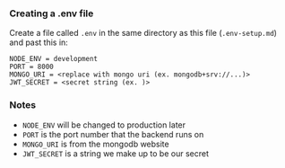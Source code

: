 ### Creating a .env file

Create a file called `.env` in the same directory as this file (`.env-setup.md`) and past this in:

```
NODE_ENV = development
PORT = 8000
MONGO_URI = <replace with mongo uri (ex. mongodb+srv://...)>
JWT_SECRET = <secret string (ex. )>
```

### Notes

- `NODE_ENV` will be changed to production later
- `PORT` is the port number that the backend runs on
- `MONGO_URI` is from the mongodb website
- `JWT_SECRET` is a string we make up to be our secret

